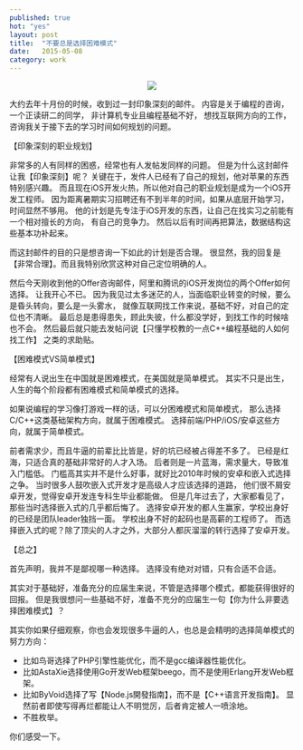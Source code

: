 ```yaml
---
published: true
hot: "yes"
layout: post
title:  "不要总是选择困难模式"
date:   2015-05-08
category: work
---
```


<center>
<img src="http://7viirv.com1.z0.glb.clouddn.com/zhiyeguihua.jpg" class="photo"></img>
</center>

大约去年十月份的时候，收到过一封印象深刻的邮件。
内容是关于编程的咨询，一个正读研二的同学，
非计算机专业且编程基础不好，
想找互联网方向的工作，咨询我关于接下去的学习时间如何规划的问题。

【印象深刻的职业规划】

非常多的人有同样的困惑，经常也有人发帖发同样的问题。
但是为什么这封邮件让我【印象深刻】呢？
关键在于，发件人已经有了自己的规划，他对苹果的东西特别感兴趣。
而且现在iOS开发火热，所以他对自己的职业规划是成为一个iOS开发工程师。
因为距离暑期实习招聘还有不到半年的时间，如果从底层开始学习，时间显然不够用。
他的计划是先专注于iOS开发的东西，让自己在找实习之前能有一个相对擅长的方向，
有自己的竞争力。
然后以后有时间再把算法，数据结构这些基本功补起来。

而这封邮件的目的只是想咨询一下如此的计划是否合理。
很显然，我的回复是【非常合理】。而且我特别欣赏这种对自己定位明确的人。

然后今天刚收到他的Offer咨询邮件，阿里和腾讯的iOS开发岗位的两个Offer如何选择。
让我开心不已。
因为我见过太多迷茫的人，当面临职业转变的时候，要么是昏头转向，要么是一头雾水，
就像互联网找工作来说，基础不好，对自己的定位也不清晰。
最后总是患得患失，顾此失彼，什么都没学好，到找工作的时候啥也不会。
然后最后就只能去发帖问说【只懂学校教的一点C++编程基础的人如何找工作】
之类的求助贴。

【困难模式VS简单模式】

经常有人说出生在中国就是困难模式，在美国就是简单模式。
其实不只是出生，人生的每个阶段都有困难模式和简单模式的选择。

如果说编程的学习像打游戏一样的话，可以分困难模式和简单模式，
那么选择C/C++这类基础架构方向，就属于困难模式。
选择前端/PHP/iOS/安卓这些方向，就属于简单模式。

前者需求少，而且牛逼的前辈比比皆是，好的坑已经被占得差不多了。
已经是红海，只适合真的基础非常好的人才入场。
后者则是一片蓝海，需求量大，导致准入门槛低。
门槛高其实并不是什么好事，就好比2010年时候的安卓和嵌入式选择之争。
当时很多人鼓吹嵌入式开发才是高级人才应该选择的道路，
他们很不屑安卓开发，觉得安卓开发连专科生毕业都能做。
但是几年过去了，大家都看见了，那些当时选择嵌入式的几乎都后悔了。
选择安卓开发的都人生赢家，学校出身好的已经是团队leader独挡一面。
学校出身不好的起码也是高薪的工程师了。
而选择嵌入式的呢？除了顶尖的人才之外，大部分人都灰溜溜的转行选择了安卓开发。

【总之】

首先声明，我并不是鄙视哪一种选择。
选择没有绝对对错，只有合适不合适。

其实对于基础好，准备充分的应届生来说，不管是选择哪个模式，都能获得很好的回报。
但是我很想问一些基础不好，准备不充分的应届生一句【你为什么非要选择困难模式】？

其实你如果仔细观察，你也会发现很多牛逼的人，也总是会精明的选择简单模式的努力方向：

+ 比如鸟哥选择了PHP引擎性能优化，而不是gcc编译器性能优化。
+ 比如AstaXie选择使用Go开发Web框架beego，而不是使用Erlang开发Web框架。
+ 比如ByVoid选择了写【Node.js開發指南】，而不是【C++语言开发指南】。
显然前者即使写得再烂都能让人不明觉厉，后者肯定被人一喷涂地。
+ 不胜枚举。

你们感受一下。
